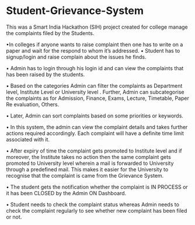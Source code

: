 # Student-Grievance-System

This was a Smart India Hackathon (SIH) project created for college manage the complaints filed by the Students.

•In colleges if anyone wants to raise complaint then one has to write on a paper and wait for the respond to whom it’s
addressed.
• Student has to signup/login and raise complain about the issues he finds.

• Admin has to login through his login id and can view the complaints that has been raised by the students.

• Based on the categories Admin can filter the complaints as Department level, Institute Level or University level . Further,
Admin can subcategorise the complaints as for Admission, Finance, Exams, Lecture, Timetable, Paper Re evaluation,
Others.

• Later, Admin can sort complaints based on some priorities or keywords.

• In this system, the admin can view the complaint details and takes further actions required accordingly. Each complaint
will have a definite time limit associated with it.

• After expiry of time the complaint gets promoted to Institute level and if moreover, the Institute takes no action then
the same complaint gets promoted to University level wherein a mail is forwarded to University through a predefined
mail. This makes it easier for the University to recognise that the complaint is came from the Grievance System.

• The student gets the notification whether the complaint is IN PROCESS or it has been CLOSED by the Admin ON
Dashboard.

• Student needs to check the complaint status whereas Admin needs to check the complaint regularly to see whether new
complaint has been filed or not.
